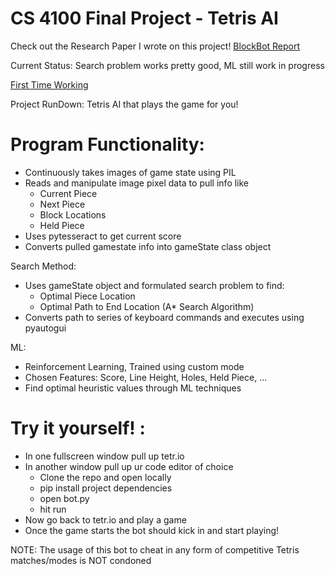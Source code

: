 # CS 4100 Final Project - Tetris AI

Check out the Research Paper I wrote on this project! [BlockBot Report](https://drive.google.com/file/d/14K9M5EpdWXqcwpZvQ7l6Uhdjm4VwKEwF/view?usp=sharing)

Current Status: Search problem works pretty good, ML still work in progress

[First Time Working](https://drive.google.com/file/d/1yLJpew49aWK2GLV6rdkJCKcbWQKFBY0B/view?usp=sharing)

Project RunDown:
Tetris AI that plays the game for you! 

# Program Functionality:
- Continuously takes images of game state using PIL
- Reads and manipulate image pixel data to pull info like
    - Current Piece
    - Next Piece
    - Block Locations
    - Held Piece
- Uses pytesseract to get current score
- Converts pulled gamestate info into gameState class object

Search Method: 
- Uses gameState object and formulated search problem to find:
    - Optimal Piece Location
    - Optimal Path to End Location (A* Search Algorithm)
- Converts path to series of keyboard commands and executes using pyautogui

ML:
- Reinforcement Learning, Trained using custom mode
- Chosen Features: Score, Line Height, Holes, Held Piece, ...
- Find optimal heuristic values through ML techniques


# Try it yourself! :
- In one fullscreen window pull up tetr.io
- In another window pull up ur code editor of choice
    - Clone the repo and open locally
    - pip install project dependencies
    - open bot.py
    - hit run
- Now go back to tetr.io and play a game
- Once the game starts the bot should kick in and start playing!

NOTE: The usage of this bot to cheat in any form of competitive Tetris matches/modes is NOT condoned

